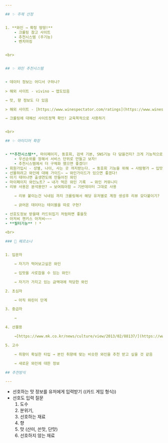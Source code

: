 ```yaml
---

## ✨ 주제 선정


1. **와인 → 확정 땅땅!**
    - 크롤링 참고 사이트
    - 추천시스템 (주기능)
    - 벤치마킹


<br>


## ✨ 와인 추천시스템


- 데이터 정보는 어디서 구하나?
   
> 해외 사이트 - vivino → 앱도있음

→ 맛, 향 정보도 다 있음

> 해외 사이트 - [https://www.winespectator.com/ratings](https://www.winespectator.com/ratings)

→ 크롤링에 대해선 사이트정책 확인! 교육목적으로 사용하기 


<br>

## ✨ 아이디어 확장


- **추천시스템**, 마이페이지, 동호회, 검색 기본, SNS기능 다 담을건지? 크게 기능적으로 두세개만 잡을지?
    - 우선순위를 정해서 서비스 단위로 만들고 보자!
    - 추천시스템에서 더 구체화 했으면 좋겠다!
- 회원가입시 - 성별, 나이, 사는 곳 까지받는다. → 동호회 기능을 위해 → 사람평가 → 입맛~ 사람평가가 거슬림
- 선물하려고 와인에 대해 가이드~ → 와인가이드가 있으면 좋겠다!
- 아기 태어나면 출생연도에 만들어진 와인
- 마이페이지 와인노트? → 내가 먹은 와인 기록  → 와인 커뮤니티
- 리뷰 사용은 분석용만? → 보여줘야함 → 기반데이터 그대로 사용

    → 리뷰 붙이는건 닉네임 까지 크롤링해서 해당 유저별로 계정 생성후 리뷰 갖다붙이기?

    → 긁어온 데이터는 테이블을 따로 구현? 

- 선호도정보 받을때 카드뒤집기 처럼하면 좋을듯
- 아저씨 젠키스 아저씨~~~
- **필터기능** ! *

<br>

### 🧑 페르소나


1. 입문자

    → 자기가 먹어보고싶은 와인

    → 입맛을 사로잡을 수 있는 와인!

    → 자기가 가지고 있는 금액대에 적당한 와인

2. 초심자

    → 아직 와린이 단계

3. 중급자

    → 

4. 선물용

    →[https://www.mk.co.kr/news/culture/view/2013/02/88137/](https://www.mk.co.kr/news/culture/view/2013/02/88137/)

5. 고수

    → 취향이 확실한 타입 → 본인 취향에 맞는 비슷한 와인을 추천 받고 싶을 것 같음

    → 새로운 와인에 대한 정보

## 추천방식

---
```


- 선호하는 맛 정보를 유저에게 입력받기 ((카드 게임 형식)) 
- 선호도 입력 질문
    1. 도수
    2. 분위기,
    3. 선호하는 재료
    4. 향
    5. 맛 (산미, 쓴맛, 단맛)
    6. 선호하지 않는 재료
